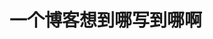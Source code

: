 <!--
 * @Author: huabingtao
 * @Date: 2021-02-02 22:38:46
 * @LastEditTime: 2021-02-05 23:27:27
 * @LastEditors: huabingtao
 * @Description: 
 * @FilePath: /vue-press/docs/README.md
 * @可以输入预定的版权声明、个性签名、空行等
-->
# 一个博客想到哪写到哪啊